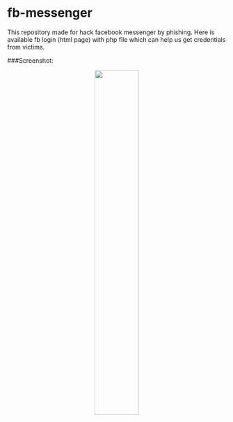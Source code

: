# fb-messenger
This repository made for hack facebook messenger by phishing.  Here is available fb login (html page) with  php file which can help us get credentials from victims. 


###Screenshot:
<br>
<p align="center">
<img width="45%" src="https://github.com/fh-rabbi/fb-messenger/blob/main/img/Screenshot_20210408-223936.png"/>

